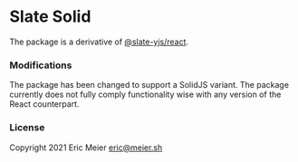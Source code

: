 # Slate Solid

The package is a derivative of [@slate-yjs/react](https://www.npmjs.com/package/@slate-yjs/react).

### Modifications

The package has been changed to support a SolidJS variant. The package currently does not fully comply functionality wise with any version of the React counterpart.

### License

Copyright 2021 Eric Meier <eric@meier.sh>
